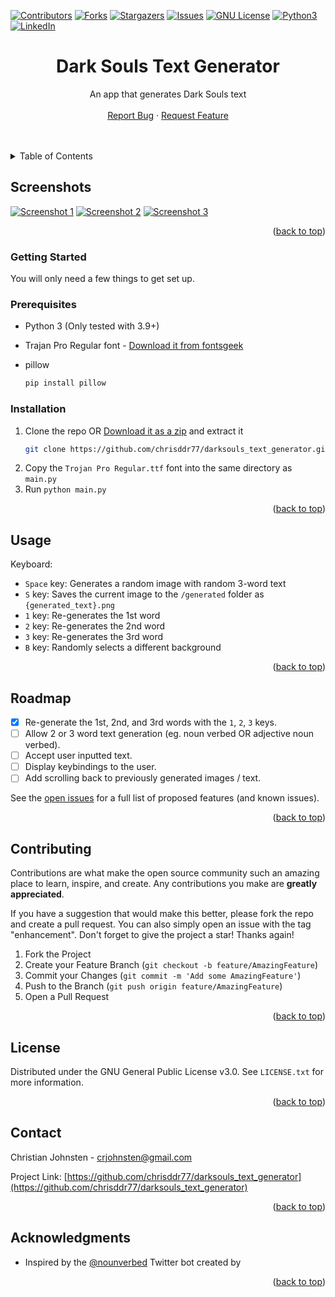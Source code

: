 <!-- Improved compatibility of back to top link: See: https://github.com/othneildrew/Best-README-Template/pull/73 -->
<a name="readme-top"></a>
<!--
*** Thanks for checking out the Best-README-Template. If you have a suggestion
*** that would make this better, please fork the repo and create a pull request
*** or simply open an issue with the tag "enhancement".
*** Don't forget to give the project a star!
*** Thanks again! Now go create something AMAZING! :D
-->



<!-- PROJECT SHIELDS -->
<!--
*** I'm using markdown "reference style" links for readability.
*** Reference links are enclosed in brackets [ ] instead of parentheses ( ).
*** See the bottom of this document for the declaration of the reference variables
*** for contributors-url, forks-url, etc. This is an optional, concise syntax you may use.
*** https://www.markdownguide.org/basic-syntax/#reference-style-links
-->

[![Contributors][contributors-shield]][contributors-url]
[![Forks][forks-shield]][forks-url]
[![Stargazers][stars-shield]][stars-url]
[![Issues][issues-shield]][issues-url]
[![GNU License][license-shield]][license-url]
[![Python3][Python3]][Python-url]
[![LinkedIn][linkedin-shield]][linkedin-url]


<!-- PROJECT LOGO -->
<div align="center">
<a href="https://github.com/chrisddr77/darksouls_text_generator"></a>
<h1 align="center">Dark Souls Text Generator</h1>
  <p align="center">
    An app that generates Dark Souls text
    <br />
    <br />
    <a href="https://github.com/chrisddr77/darksouls_text_generator/issues">Report Bug</a>
    ·
    <a href="https://github.com/chrisddr77/darksouls_text_generator/issues">Request Feature</a>
  </p>
</div>



<!-- TABLE OF CONTENTS -->
<br />
<br />
<details>
  <summary>Table of Contents</summary>
  <ol>
    <li>
      <a href="#about-the-project">Screenshots</a>
    </li>
    <li>
      <a href="#getting-started">Getting Started</a>
      <ul>
        <li><a href="#prerequisites">Prerequisites</a></li>
        <li><a href="#installation">Installation</a></li>
      </ul>
    </li>
    <li><a href="#usage">Usage</a></li>
    <li><a href="#roadmap">Roadmap</a></li>
    <li><a href="#contributing">Contributing</a></li>
    <li><a href="#license">License</a></li>
    <li><a href="#contact">Contact</a></li>
    <li><a href="#acknowledgments">Acknowledgments</a></li>
  </ol>
</details>



<!-- Screenshots -->
## Screenshots

[![Screenshot 1][product-screenshot-1]]()
[![Screenshot 2][product-screenshot-2]]()
[![Screenshot 3][product-screenshot-3]]()

<p align="right">(<a href="#readme-top">back to top</a>)</p>



<!-- GETTING STARTED -->
### Getting Started

You will only need a few things to get set up.

### Prerequisites
* Python 3 (Only tested with 3.9+)


* Trajan Pro Regular font - [Download it from fontsgeek](https://fontsgeek.com/fonts/Trajan-Pro-Regular)


* pillow
  ```sh
  pip install pillow
  ```
  


### Installation

1. Clone the repo OR [Download it as a zip][zip-download-url] and extract it
    ```sh
   git clone https://github.com/chrisddr77/darksouls_text_generator.git
   ```
2. Copy the `Trojan Pro Regular.ttf` font into the same directory as `main.py`
3. Run `python main.py`

<p align="right">(<a href="#readme-top">back to top</a>)</p>



<!-- USAGE EXAMPLES -->
## Usage

Keyboard:
* `Space` key: Generates a random image with random 3-word text
* `S` key: Saves the current image to the `/generated` folder as `{generated_text}.png`
* `1` key: Re-generates the 1st word
* `2` key: Re-generates the 2nd word
* `3` key: Re-generates the 3rd word
* `B` key: Randomly selects a different background


<p align="right">(<a href="#readme-top">back to top</a>)</p>



<!-- ROADMAP -->
## Roadmap

- [x] Re-generate the 1st, 2nd, and 3rd words with the `1`, `2`, `3` keys.
- [ ] Allow 2 or 3 word text generation (eg. noun verbed OR adjective noun verbed).
- [ ] Accept user inputted text.
- [ ] Display keybindings to the user.
- [ ] Add scrolling back to previously generated images / text.

See the [open issues](https://github.com/chrisddr77/darksouls_text_generator/issues) for a full list of proposed features (and known issues).

<p align="right">(<a href="#readme-top">back to top</a>)</p>



<!-- CONTRIBUTING -->
## Contributing

Contributions are what make the open source community such an amazing place to learn, inspire, and create. Any contributions you make are **greatly appreciated**.

If you have a suggestion that would make this better, please fork the repo and create a pull request. You can also simply open an issue with the tag "enhancement".
Don't forget to give the project a star! Thanks again!

1. Fork the Project
2. Create your Feature Branch (`git checkout -b feature/AmazingFeature`)
3. Commit your Changes (`git commit -m 'Add some AmazingFeature'`)
4. Push to the Branch (`git push origin feature/AmazingFeature`)
5. Open a Pull Request

<p align="right">(<a href="#readme-top">back to top</a>)</p>



<!-- LICENSE -->
## License

Distributed under the GNU General Public License v3.0. See `LICENSE.txt` for more information.

<p align="right">(<a href="#readme-top">back to top</a>)</p>



<!-- CONTACT -->
## Contact

Christian Johnsten - crjohnsten@gmail.com

Project Link: [https://github.com/chrisddr77/darksouls_text_generator](https://github.com/chrisddr77/darksouls_text_generator)

<p align="right">(<a href="#readme-top">back to top</a>)</p>



<!-- ACKNOWLEDGMENTS -->
## Acknowledgments

* Inspired by the [@nounverbed](https://twitter.com/nounverbed) Twitter bot created by [](https://twitter.com/mrfb)

<p align="right">(<a href="#readme-top">back to top</a>)</p>



<!-- MARKDOWN LINKS & IMAGES -->
<!-- https://www.markdownguide.org/basic-syntax/#reference-style-links -->

[contributors-shield]: https://img.shields.io/github/contributors/chrisddr77/darksouls_text_generator.svg?style=for-the-badge
[contributors-url]: https://github.com/chrisddr77/darksouls_text_generator/graphs/contributors
[forks-shield]: https://img.shields.io/github/forks/chrisddr77/darksouls_text_generator.svg?style=for-the-badge
[forks-url]: https://github.com/chrisddr77/darksouls_text_generator/network/members
[stars-shield]: https://img.shields.io/github/stars/chrisddr77/darksouls_text_generator.svg?style=for-the-badge
[stars-url]: https://github.com/chrisddr77/darksouls_text_generator/stargazers
[issues-shield]: https://img.shields.io/github/issues/chrisddr77/darksouls_text_generator.svg?style=for-the-badge
[issues-url]: https://github.com/chrisddr77/darksouls_text_generator/issues
[license-shield]: https://img.shields.io/github/license/chrisddr77/darksouls_text_generator.svg?style=for-the-badge
[license-url]: https://github.com/chrisddr77/darksouls_text_generator/blob/master/LICENSE.txt
[linkedin-shield]: https://img.shields.io/badge/-LinkedIn-black.svg?style=for-the-badge&logo=linkedin&colorB=555
[linkedin-url]: https://linkedin.com/in/christian-johnsten
[product-screenshot-1]: screenshots/screenshot1.png
[product-screenshot-2]: screenshots/screenshot2.png
[product-screenshot-3]: screenshots/screenshot3.png
[Python3]: https://img.shields.io/badge/Python%203-306998?style=for-the-badge&logo=python&logoColor=white
[Python-url]: https://python.org/
[zip-download-url]: https://github.com/chrisddr77/darksouls_text_generator/archive/refs/heads/main.zip
